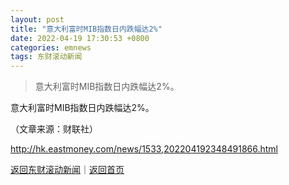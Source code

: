 ```yaml
---
layout: post
title: "意大利富时MIB指数日内跌幅达2%"
date: 2022-04-19 17:30:53 +0800
categories: emnews
tags: 东财滚动新闻
---
```

> 意大利富时MIB指数日内跌幅达2%。

<p>意大利富时MIB指数日内跌幅达2%。 </p><p class="em_media">（文章来源：财联社）</p>

<http://hk.eastmoney.com/news/1533,202204192348491866.html>

[返回东财滚动新闻](//finews.withounder.com/emnews/)｜[返回首页](//finews.withounder.com/)